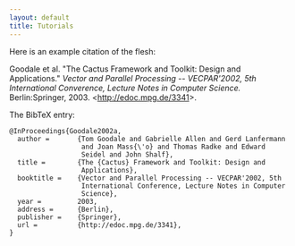 ```yaml
---
layout: default
title: Tutorials
---
```

Here is an example citation of the flesh:

Goodale et al. "The Cactus Framework and Toolkit: Design and
Applications." *Vector and Parallel Processing -- VECPAR'2002, 5th
International Converence, Lecture Notes in Computer Science.*
Berlin:Springer, 2003. &lt;http://edoc.mpg.de/3341&gt;.

The BibTeX entry:

    @InProceedings{Goodale2002a,
      author =       {Tom Goodale and Gabrielle Allen and Gerd Lanfermann
                      and Joan Mass{\'o} and Thomas Radke and Edward
                      Seidel and John Shalf},
      title =        {The {Cactus} Framework and Toolkit: Design and
                      Applications},
      booktitle =    {Vector and Parallel Processing -- VECPAR'2002, 5th
                      International Conference, Lecture Notes in Computer
                      Science},
      year =         2003,
      address =      {Berlin},
      publisher =    {Springer},
      url =          {http://edoc.mpg.de/3341},
    }
